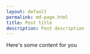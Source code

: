 ```yaml
---
layout: default
permalink: md-page.html
title: Post title
description: Post description
---
```


Here's some content for you
